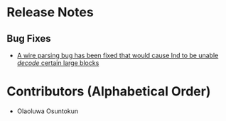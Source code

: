 # Release Notes

## Bug Fixes

* [A wire parsing bug has been fixed that would cause lnd to be unable _decode_
  certain large blocks](https://github.com/voltagecloud/lnd/pull/7004)

# Contributors (Alphabetical Order)

* Olaoluwa Osuntokun

